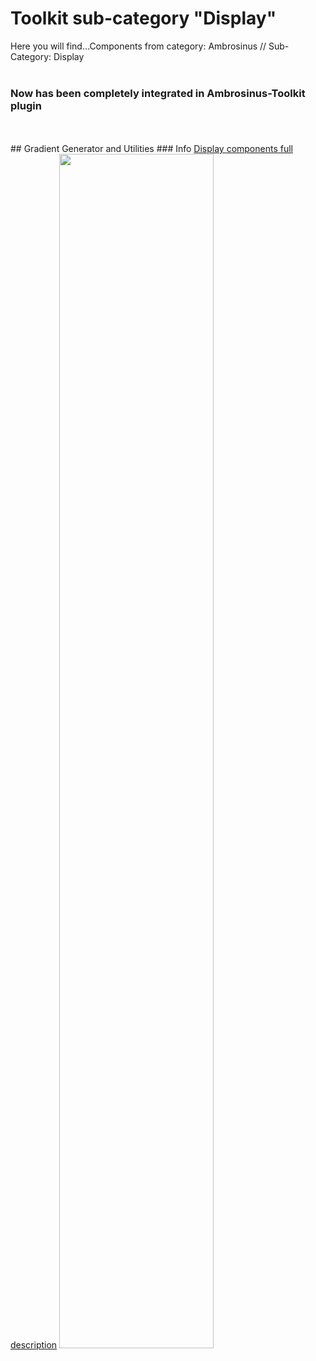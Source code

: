 # Toolkit sub-category "Display"
  Here you will find...Components from category: Ambrosinus // Sub-Category: Display  
<br>
### Now has been completely integrated in Ambrosinus-Toolkit plugin
<br>
<br>
## Gradient Generator and Utilities
### Info
<a href="https://github.com/lucianoambrosini/Ambrosinus-Toolkit/wiki/%5B1%5D-Display-components">Display components full description</a> 

<img src="https://ambrosinus.altervista.org/blog/wp-content/uploads/2022/08/GradGen01_.coverjpg.jpg" width="70%" height="70%">
